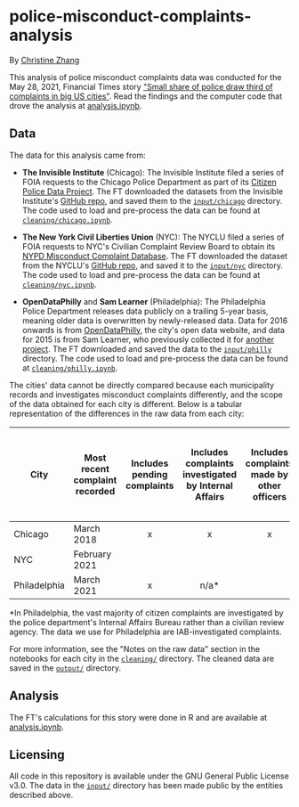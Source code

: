 # police-misconduct-complaints-analysis

By [Christine Zhang](mailto:christine.zhang@ft.com)

This analysis of police misconduct complaints data was conducted for the May 28, 2021, Financial Times story ["Small share of police draw third of complaints in big US cities"](https://www.ft.com/content/141182fc-7727-4af8-a555-5418fa46d09e). Read the findings and the computer code that drove the analysis at [analysis.ipynb](https://github.com/Financial-Times/police-misconduct-complaints-analysis/blob/main/analysis.ipynb).

## Data

The data for this analysis came from:

- **The Invisible Institute** (Chicago): The Invisible Institute filed a series of FOIA requests to the Chicago Police Department as part of its [Citizen Police Data Project](https://invisible.institute/police-data). The FT downloaded the datasets from the Invisible Institute's [GitHub repo](https://github.com/invinst/chicago-police-data/), and saved them to the [`input/chicago`](https://github.com/Financial-Times/police-misconduct-complaints-analysis/tree/main/input/chicago) directory. The code used to load and pre-process the data can be found at [`cleaning/chicago.ipynb`](https://github.com/Financial-Times/police-misconduct-complaints-analysis/blob/main/cleaning/chicago.ipynb).

- **The New York Civil Liberties Union** (NYC): The NYCLU filed a series of FOIA requests to NYC's Civilian Complaint Review Board to obtain its [NYPD Misconduct Complaint Database](https://www.nyclu.org/en/campaigns/nypd-misconduct-database). The FT downloaded the dataset from the NYCLU's [GitHub repo](https://github.com/new-york-civil-liberties-union/NYPD-Misconduct-Complaint-Database-Updated), and saved it to the [`input/nyc`](https://github.com/Financial-Times/police-misconduct-complaints-analysis/tree/main/input/nyc) directory. The code used to load and pre-process the data can be found at [`cleaning/nyc.ipynb`](https://github.com/Financial-Times/police-misconduct-complaints-analysis/blob/main/cleaning/nyc.ipynb).

- **OpenDataPhilly** and **Sam Learner** (Philadelphia): The Philadelphia Police Department releases data publicly on a trailing 5-year basis, meaning older data is overwritten by newly-released data. Data for 2016 onwards is from [OpenDataPhilly](https://www.opendataphilly.org/dataset/police-complaints), the city's open data website, and data for 2015 is from Sam Learner, who previously collected it for [another project](https://github.com/sdl60660/philly_police_complaints). The FT downloaded and saved the data to the [`input/philly`](https://github.com/Financial-Times/police-misconduct-complaints-analysis/tree/main/input/philly) directory. The code used to load and pre-process the data can be found at [`cleaning/philly.ipynb`](https://github.com/Financial-Times/police-misconduct-complaints-analysis/blob/main/cleaning/philly.ipynb).

The cities' data cannot be directly compared because each municipality records and investigates misconduct complaints differently, and the scope of the data obtained for each city is different. Below is a tabular representation of the differences in the raw data from each city:

| City 	| Most recent complaint recorded 	| Includes pending complaints 	| Includes complaints investigated by Internal Affairs 	| Includes complaints made by other officers 	| Multiple officers can be named under a single complaint 	| The same officer be named in multiple allegations under a single complaint 	| Each row in the data is a separate allegation 	|
|-	|-	|:-:	|:-:	|:-:	|:-:	|:-:	|:-:	|
| Chicago 	| March 2018 	| x 	| x 	| x 	| x 	|  	| x 	|
| NYC 	| February 2021 	|  	|  	|  	| x 	| x 	| x 	|
| Philadelphia | March 2021 	| x 	| n/a* 	|  	| x 	| x 	| x 	|

\*In Philadelphia, the vast majority of citizen complaints are investigated by the police department's Internal Affairs Bureau rather than a civilian review agency. The data we use for Philadelphia are IAB-investigated complaints.

For more information, see the "Notes on the raw data" section in the notebooks for each city in the [`cleaning/`](https://github.com/Financial-Times/police-misconduct-complaints-analysis/tree/main/cleaning) directory. The cleaned data are saved in the [`output/`](https://github.com/Financial-Times/police-misconduct-complaints-analysis/tree/main/output) directory.

## Analysis

The FT's calculations for this story were done in R and are available at [analysis.ipynb](https://github.com/Financial-Times/police-misconduct-complaints-analysis/blob/main/analysis.ipynb).


## Licensing

All code in this repository is available under the GNU General Public License v3.0. The data in the [`input/`](https://github.com/Financial-Times/police-misconduct-complaints-analysis/tree/main/input) directory has been made public by the entities described above.
